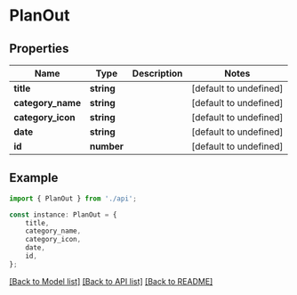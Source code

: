 # PlanOut


## Properties

Name | Type | Description | Notes
------------ | ------------- | ------------- | -------------
**title** | **string** |  | [default to undefined]
**category_name** | **string** |  | [default to undefined]
**category_icon** | **string** |  | [default to undefined]
**date** | **string** |  | [default to undefined]
**id** | **number** |  | [default to undefined]

## Example

```typescript
import { PlanOut } from './api';

const instance: PlanOut = {
    title,
    category_name,
    category_icon,
    date,
    id,
};
```

[[Back to Model list]](../README.md#documentation-for-models) [[Back to API list]](../README.md#documentation-for-api-endpoints) [[Back to README]](../README.md)
